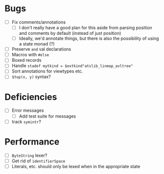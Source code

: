 # Bugs
- [ ] Fix comments/annotations
  - [ ] I don't really have a good plan for this aside from parsing position and
    comments by default (instead of just position)
  - [ ] Ideally, we'd annotate things, but there is also the possibility of
    using a state monad (?)
- [ ] Preserve `and` val declarations
- [ ] Macros with `#else`
- [ ] Boxed records
- [ ] Handle `stadef mytkind = $extkind"atslib_linmap_avltree"`
- [ ] Sort annotations for viewtypes etc.
- [ ] `$tup(x, y)` syntax?
# Deficiencies
- [ ] Error messages
  - [ ] Add test suite for messages
- [ ] track `symintr`?
# Performance
- [ ] `ByteString` lexer?
- [ ] Get rid of `identifierSpace`
- [ ] Literals, etc. should only be lexed when in the appropriate state
